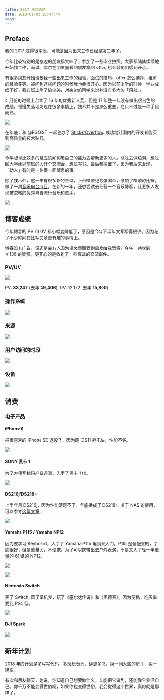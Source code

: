 ```yaml
---
title: 2017 年终总结
date: 2018-01-03 18:47:44
tags:
---
```

## Preface

我的 2017 过得很平淡，可能是因为出来工作已经是第二年了。

今年比较特别的是身边的朋友都大四了，参加了一些毕业拍照。大家都陆陆续续地开始找工作，面试。偶尔在朋友圈看到朋友拿到 offer, 也会替他们感到开心。

有很多朋友开始请教我一些出来工作的经验，面试的技巧、offer 怎么选择、租房的经验等等。被问到这些问题的时候我也会很开心。因为以前上学的时候，学业成绩不好，我在班上除了搞搞笑，对身边的同学来说并没有多大的「用处」。

4 月份的时候上台拿了 16 年的优秀新人奖，但是 17 年整一年没有做出很出色的成绩。慢慢失落地发现在很多事情上，技术并不是那么重要，它只不过是一种手段而已。

![](http://bstatic.djyde.com/assets/006tKfTcgy1fn3migpdnvj30tx0txaf6.jpg)

在年底，和 @EGOIST 一起创办了 [StickerOverflow](https://stickeroverflow.org). 成功地让国内的开发者能买到高质量的技术贴纸。

![](http://bstatic.djyde.com/assets/006tKfTcgy1fn3n2vutcoj30u00u0nah.jpg)

今年想得比较多的是应该如何用自己的能力去帮助更多的人。想过去做培训，想过回大学给以前班的人开个交流会，想过写书。最后都搁置了，因为我后来发现，「助人」有时是一件很一厢情愿的事。

除了技术外，这一年有很多新的尝试，上台唱歌纪念张国荣，参加了唱歌的比赛，做了一期[音乐电台节目](http://music.163.com/#/djradio?id=350672104)。在新的一年，还想尝试去经营一个音乐博客，让更多人发现被忽略的优秀粤语流行音乐和歌手。

![](http://bstatic.djyde.com/assets/006tKfTcgy1fn3mgojgc1j30qo0xcafi.jpg)

## 博客成绩

今年博客的 PV 和 UV 都小幅度降低了，原因是今年下半年文章写得很少。因为花了不少时间在比写文章更有趣的事情上。

博客没有广告，但还是会有人因为读文章而受到启发给我赞赏，今年一共收到 ￥136 的赞赏。更开心的是收到了一些真诚的交流邮件。

### PV/UV

![](http://bstatic.djyde.com/assets/006tKfTcgy1fn2ebqiqbhj31kw0jvn2k.jpg)

PV: **33,247** (去年 **49,406**), UV: 12,172 (去年 **15,800**)

### 操作系统

![](http://bstatic.djyde.com/assets/006tKfTcgy1fn2ec5tdhoj31f00hedhz.jpg)

### 来源

![](http://bstatic.djyde.com/assets/006tKfTcgy1fn2ehoxfhzj316y0ks771.jpg)

### 用户访问的时段

![](http://bstatic.djyde.com/assets/006tKfTcgy1fn2ek8wd91j30j60v43zv.jpg)

### 设备

![](http://bstatic.djyde.com/assets/006tKfTcgy1fn2ekpdlnwj30iu0v4q4x.jpg)

## 消费

### 电子产品

#### iPhone 8

把很喜欢的 iPhone SE 退役了，因为跑 iOS11 耗电快，性能不够。

![](http://bstatic.djyde.com/assets/006tKfTcgy1fn3mzigtncj31ja17uaqe.jpg)

#### SONY 黑卡 1

为了方便写数码产品评测，入手了黑卡 1 代。

![](http://bstatic.djyde.com/assets/006tKfTcgy1fn3n6gqyzaj30u00u0gqv.jpg)

#### DS216j/DS218+

上半年用 DS216j，因为性能满足不了，年底换成了 DS218+. 关于 NAS 的使用，可以参考[这篇文章](/blog/synology-ds216j-exp/).

![](http://bstatic.djyde.com/assets/006tKfTcgy1fn3n2gyl48j31kw16o19e.jpg)

#### Yamaha P115 / Yamaha NP12

因为要学习 Keyboard，入手了 Yamaha P115 电钢来入门。P115 是全配重的，手感很好，但是重量大，不便携。为了可以携带出去户外表演，于是又入了轻一半重量的 61 键的 NP12。

![](http://bstatic.djyde.com/assets/006tKfTcgy1fn3mz45nepj31kw16oqew.jpg)

![](http://bstatic.djyde.com/assets/006tKfTcgy1fn3mym8w5vj30u00u2481.jpg)

#### Nintendo Switch

买了 Switch, 圆了掌机梦，玩了《塞尔达传说》和《奥德赛》。因为便携，吃灰率要比 PS4 低。

![](http://bstatic.djyde.com/assets/006tKfTcgy1fn3n20mksej31kw16mu07.jpg)

#### DJI Spark

![](http://bstatic.djyde.com/assets/006tKfTcgy1fn3n6wgqt5j31d81d8ndh.jpg)

## 新年计划

2018 年的计划是多写写代码，多玩玩音乐，读更多书，换一间大些的房子，买一辆车。

有次和朋友聊天，她说，你知道自己想要做什么，又能把它做到，还能靠它养活自己。你千万不能变得世俗啊，如果你也变得世俗，我会觉得这个世界，真的就是那样了。
